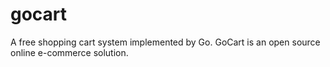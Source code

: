# gocart
A free shopping cart system implemented by Go. GoCart is an open source online e-commerce solution.
